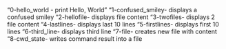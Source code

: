 “0-hello_world - print Hello, World”
“1-confused_smiley- displays a confused smiley
“2-hellofile- displays file content
“3-twofiles- displays 2 file content
“4-lastlines- displays last 10 lines
“5-firstlines- displays first 10 lines
“6-third_line- displays third line
“7-file- creates new file with content
“8-cwd_state- writes command result into a file
